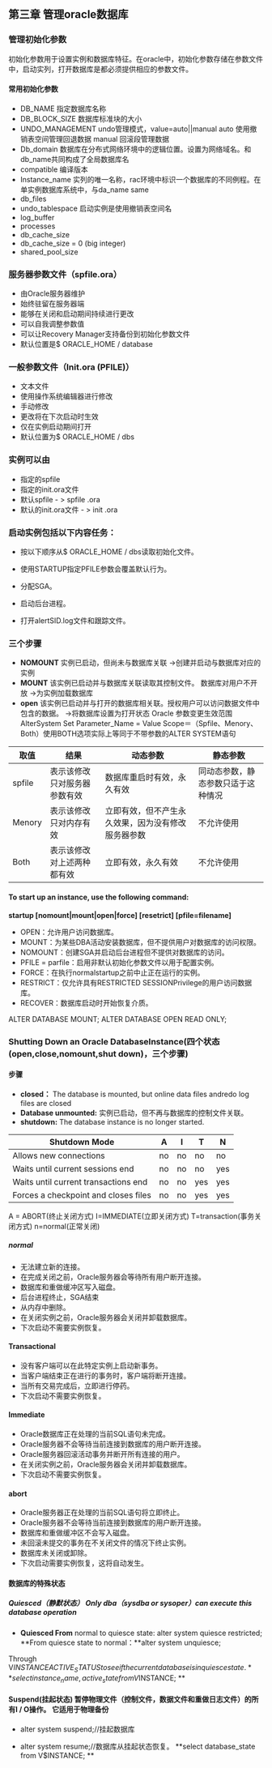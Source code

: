 ##  第三章 管理oracle数据库
### 管理初始化参数
   初始化参数用于设置实例和数据库特征。在oracle中，初始化参数存储在参数文件中，启动实列，打开数据库是都必须提供相应的参数文件。
  #### 常用初始化参数
  * DB_NAME  指定数据库名称
  * DB_BLOCK_SIZE  数据库标准块的大小
  * UNDO_MANAGEMENT undo管理模式，value=auto||manual auto 使用撤销表空间管理回退数据 manual 回滚段管理数据
  * Db_domain 数据库在分布式网络环境中的逻辑位置。设置为网络域名。和db_name共同构成了全局数据库名
  * compatible 编译版本
  * Instance_name  实列的唯一名称，rac环境中标识一个数据库的不同例程。在单实例数据库系统中，与da_name same
  * db_files 
  * undo_tablespace 启动实例是使用撤销表空间名
  * log_buffer
  * processes 
  * db_cache_size
  * db_cache_size = 0 (big integer)
   * shared_pool_size
### 服务器参数文件（spfile.ora）
* 由Oracle服务器维护
* 始终驻留在服务器端
* 能够在关闭和启动期间持续进行更改
* 可以自我调整参数值
* 可以让Recovery Manager支持备份到初始化参数文件
* 默认位置是$ ORACLE_HOME / database
### 一般参数文件（Init<SID>.ora (PFILE)）
* 文本文件
* 使用操作系统编辑器进行修改
* 手动修改
* 更改将在下次启动时生效
* 仅在实例启动期间打开
* 默认位置为$ ORACLE_HOME / dbs

### 实例可以由
 *  指定的spfile
*  指定的init.ora文件
*  默认spfile  - > spfile <SID> .ora
* 默认的init.ora文件 - > init <SID> .ora
### 启动实例包括以下内容任务：

 * 按以下顺序从$ ORACLE_HOME / dbs读取初始化文件。
* 使用STARTUP指定PFILE参数会覆盖默认行为。

* 分配SGA。
 * 启动后台进程。
* 打开alertSID.log文件和跟踪文件。
### 三个步骤
* **NOMOUNT** 实例已启动，但尚未与数据库关联   ->创建并启动与数据库对应的实例
* **MOUNT**  该实例已启动并与数据库关联读取其控制文件。 数据库对用户不开放  ->为实例加载数据库
* **open**  该实例已启动并与打开的数据库相关联。授权用户可以访问数据文件中包含的数据。  ->将数据库设置为打开状态
Oracle 参数变更生效范围AlterSystem Set Parameter_Name = Value Scope＝（Spfile、Menory、Both）使用BOTH选项实际上等同于不带参数的ALTER SYSTEM语句

|取值|结果|动态参数|静态参数|
|------|----|---|--|
|spfile|表示该修改只对服务器参数有效|数据库重启时有效，永久有效|同动态参数，静态参数只适于这种情况|
|Menory|表示该修改只对内存有效|立即有效，但不产生永久效果，因为没有修改服务器参数|不允许使用|
|Both|表示该修改对上述两种都有效|立即有效，永久有效|不允许使用|
#### To start up an instance, use the following command:
  **startup [nomount|mount|open|force] [resetrict] [pfile=filename]**
* OPEN：允许用户访问数据库。
* MOUNT：为某些DBA活动安装数据库，但不提供用户对数据库的访问权限。
* NOMOUNT：创建SGA并启动后台进程但不提供对数据库的访问。
* PFILE = parfile：启用非默认初始化参数文件以用于配置实例。
* FORCE：在执行normalstartup之前中止正在运行的实例。
* RESTRICT：仅允许具有RESTRICTED SESSIONPrivilege的用户访问数据库。
* RECOVER：数据库启动时开始恢复介质。

ALTER DATABASE MOUNT;
ALTER DATABASE OPEN READ ONLY;
### Shutting Down an Oracle DatabaseInstance(四个状态(open,close,nomount,shut down)，三个步骤)
#### 步骤
* **closed：** The database is mounted, but online data files andredo log files are closed
* **Database unmounted:** 实例已启动，但不再与数据库的控制文件关联。
* **shutdown:** The database instance is no longer started.

|Shutdown Mode|A|I|T|N|
|----|---|---|--|---|
|Allows new connections|no|no|no|no|
|Waits until current sessions end|no|no|no|yes|
|Waits until current transactions end|no|no|yes|yes|
|Forces a checkpoint and closes files|no|no|yes|yes|

A = ABORT(终止关闭方式)  I=IMMEDIATE(立即关闭方式)  T=transaction(事务关闭方式) n=normal(正常关闭)
##### normal 
* 无法建立新的连接。
* 在完成关闭之前，Oracle服务器会等待所有用户断开连接。
* 数据库和重做缓冲区写入磁盘。
* 后台进程终止，SGA结束
* 从内存中删除。
* 在关闭实例之前，Oracle服务器会关闭并卸载数据库。
* 下次启动不需要实例恢复。
#### Transactional
* 没有客户端可以在此特定实例上启动新事务。
* 当客户端结束正在进行的事务时，客户端将断开连接。
* 当所有交易完成后，立即进行停药。
* 下次启动不需要实例恢复。
#### Immediate
* Oracle数据库正在处理的当前SQL语句未完成。
* Oracle服务器不会等待当前连接到数据库的用户断开连接。
* Oracle服务器回滚活动事务并断开所有连接的用户。
* 在关闭实例之前，Oracle服务器会关闭并卸载数据库。
* 下次启动不需要实例恢复。
#### abort
* Oracle服务器正在处理的当前SQL语句将立即终止。
* Oracle服务器不会等待当前连接到数据库的用户断开连接。
* 数据库和重做缓冲区不会写入磁盘。
* 未回滚未提交的事务在不关闭文件的情况下终止实例。
* 数据库未关闭或卸除。
* 下次启动需要实例恢复，这将自动发生。
#### 数据库的特殊状态
##### **Quiesced（静默状态）** Only dba（sysdba or sysoper）can execute this database operation
* **Quiesced From** normal to quiesce state: alter system quiesce restricted;  **From quiesce state to normal：**alter system unquiesce;

Through V$INSTANCE ACTIVE_STATUS to see if the current database is in quiesce state .**select instance_name,active_state  from V$INSTANCE; **
#### Suspend(挂起状态) 暂停物理文件（控制文件，数据文件和重做日志文件）的所有I / O操作。 它适用于物理备份

* alter system suspend;//挂起数据库

* alter system resume;//数据库从挂起状态恢复。
**select database_state  from V$INSTANCE; **
